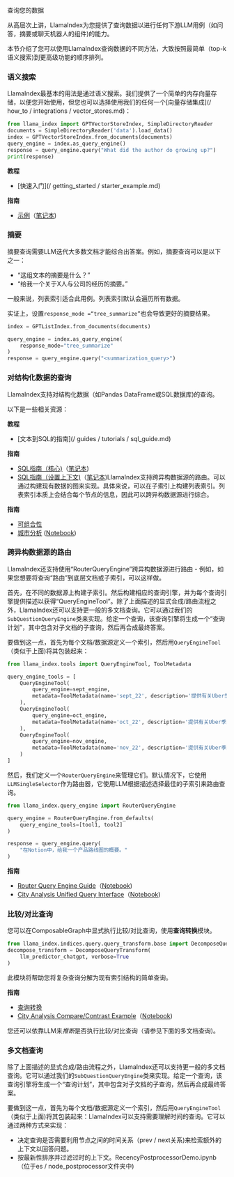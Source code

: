 查询您的数据

从高层次上讲，LlamaIndex为您提供了查询数据以进行任何下游LLM用例（如问答，摘要或聊天机器人的组件)的能力。

本节介绍了您可以使用LlamaIndex查询数据的不同方法，大致按照最简单（top-k语义搜索)到更高级功能的顺序排列。

### 语义搜索

LlamaIndex最基本的用法是通过语义搜索。我们提供了一个简单的内存向量存储，以便您开始使用，但您也可以选择使用我们的任何一个[向量存储集成](/ how_to / integrations / vector_stores.md)：

```python
from llama_index import GPTVectorStoreIndex, SimpleDirectoryReader
documents = SimpleDirectoryReader('data').load_data()
index = GPTVectorStoreIndex.from_documents(documents)
query_engine = index.as_query_engine()
response = query_engine.query("What did the author do growing up?")
print(response)

```

**教程**
- [快速入门](/ getting_started / starter_example.md)

**指南**
- [示例](../examples/vector_stores/SimpleIndexDemo.ipynb)（[笔记本](https://github.com/jerryjliu/llama_index/tree/main/docs/examples/vector_stores/SimpleIndexDemo.ipynb))

### 摘要

摘要查询需要LLM迭代大多数文档才能综合出答案。例如，摘要查询可以是以下之一：
- “这组文本的摘要是什么？”
- “给我一个关于X人与公司的经历的摘要。”

一般来说，列表索引适合此用例。列表索引默认会遍历所有数据。

实证上，设置`response_mode =“tree_summarize”`也会导致更好的摘要结果。

```python
index = GPTListIndex.from_documents(documents)

query_engine = index.as_query_engine(
    response_mode="tree_summarize"
)
response = query_engine.query("<summarization_query>")
```

### 对结构化数据的查询

LlamaIndex支持对结构化数据（如Pandas DataFrame或SQL数据库)的查询。

以下是一些相关资源：

**教程**

- [文本到SQL的指南](/ guides / tutorials / sql_guide.md)

**指南**
- [SQL指南（核心)](../examples/index_structs/struct_indices/SQLIndexDemo.ipynb)（[笔记本](https://github.com/jerryjliu/llama_index/blob/main/docs/examples/index_structs/struct_indices/SQLIndexDemo.ipynb))
- [SQL指南（设置上下文)](../examples/index_structs/struct_indices/SQLIndexDemo-Context.ipynb)（[笔记本](https://github.com/jerryjliu/llama_index/blob/main/docs/examples/index_structs/struct_indices/SQLIndexDemo-Context.ipynb))LlamaIndex支持跨异构数据源的路由。可以通过构建现有数据的图来实现。具体来说，可以在子索引上构建列表索引。列表索引本质上会结合每个节点的信息，因此可以跨异构数据源进行综合。

**指南**
- [可组合性](/how_to/index_structs/composability.md)
- [城市分析](../examples/composable_indices/city_analysis/PineconeDemo-CityAnalysis.ipynb) ([Notebook](https://github.com/jerryjliu/llama_index/blob/main/docs/examples/composable_indices/city_analysis/PineconeDemo-CityAnalysis.ipynb))

### 跨异构数据源的路由

LlamaIndex还支持使用“RouterQueryEngine”跨异构数据源进行路由 - 例如，如果您想要将查询“路由”到底层文档或子索引，可以这样做。

首先，在不同的数据源上构建子索引。然后构建相应的查询引擎，并为每个查询引擎提供描述以获得“QueryEngineTool”。除了上面描述的显式合成/路由流程之外，LlamaIndex还可以支持更一般的多文档查询。它可以通过我们的`SubQuestionQueryEngine`类来实现。给定一个查询，该查询引擎将生成一个“查询计划”，其中包含对子文档的子查询，然后再合成最终答案。

要做到这一点，首先为每个文档/数据源定义一个索引，然后用`QueryEngineTool`（类似于上面)将其包装起来：

```python
from llama_index.tools import QueryEngineTool, ToolMetadata

query_engine_tools = [
    QueryEngineTool(
        query_engine=sept_engine,
        metadata=ToolMetadata(name='sept_22', description='提供有关Uber季度财务报告的信息')
    ),
    QueryEngineTool(
        query_engine=oct_engine,
        metadata=ToolMetadata(name='oct_22', description='提供有关Uber季度财务报告的信息')
    ),
    QueryEngineTool(
        query_engine=nov_engine,
        metadata=ToolMetadata(name='nov_22', description='提供有关Uber季度财务报告的信息')
    )
]
```

然后，我们定义一个`RouterQueryEngine`来管理它们。默认情况下，它使用`LLMSingleSelector`作为路由器，它使用LLM根据描述选择最佳的子索引来路由查询。

```python
from llama_index.query_engine import RouterQueryEngine

query_engine = RouterQueryEngine.from_defaults(
    query_engine_tools=[tool1, tool2]
)

response = query_engine.query(
    "在Notion中，给我一个产品路线图的概要。"
)

```

**指南**
- [Router Query Engine Guide](../examples/query_engine/RouterQueryEngine.ipynb)（[Notebook](https://github.com/jerryjliu/llama_index/blob/main/docs/examples/query_engine/RouterQueryEngine.ipynb))
- [City Analysis Unified Query Interface](../examples/composable_indices/city_analysis/City_Analysis-Unified-Query.ipynb)（[Notebook](https://github.com/jerryjliu/llama_index/blob/main/docs/examples/composable_indices/city_analysis/PineconeDemo-CityAnalysis.ipynb))

### 比较/对比查询
您可以在ComposableGraph中显式执行比较/对比查询，使用**查询转换**模块。

```python
from llama_index.indices.query.query_transform.base import DecomposeQueryTransform
decompose_transform = DecomposeQueryTransform(
    llm_predictor_chatgpt, verbose=True
)
```

此模块将帮助您将复杂查询分解为现有索引结构的简单查询。

**指南**
- [查询转换](/how_to/query/query_transformations.md)
- [City Analysis Compare/Contrast Example](../examples//composable_indices/city_analysis/City_Analysis-Decompose.ipynb)（[Notebook](https://github.com/jerryjliu/llama_index/blob/main/docs/examples/composable_indices/city_analysis/City_Analysis-Decompose.ipynb))

您还可以依靠LLM来*推断*是否执行比较/对比查询（请参见下面的多文档查询)。

### 多文档查询

除了上面描述的显式合成/路由流程之外，LlamaIndex还可以支持更一般的多文档查询。它可以通过我们的`SubQuestionQueryEngine`类来实现。给定一个查询，该查询引擎将生成一个“查询计划”，其中包含对子文档的子查询，然后再合成最终答案。

要做到这一点，首先为每个文档/数据源定义一个索引，然后用`QueryEngineTool`（类似于上面)将其包装起来：LlamaIndex可以支持需要理解时间的查询。它可以通过两种方式来实现：
- 决定查询是否需要利用节点之间的时间关系（prev / next关系)来检索额外的上下文以回答问题。
- 按最新性排序并过滤过时的上下文。RecencyPostprocessorDemo.ipynb（位于es / node_postprocessor文件夹中)